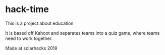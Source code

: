 # hack-time
This is a project about education 


It is based off Kahoot and separates teams into a quiz game, where teams need to work together.




Made at solarhacks 2019
